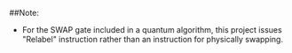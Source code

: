 ##Note:
- For the SWAP gate included in a quantum algorithm, this project issues "Relabel" instruction rather than an instruction for physically swapping.
